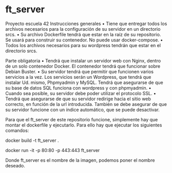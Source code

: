 # ft_server

Proyecto escuela 42
Instrucciones generales
 • Tiene que entregar todos los archivos necesarios para la configuración de su servidor en un directorio srcs. 
 • Su archivo Dockerfile tendrá que estar en la raíz de su repositorio. Se usará para construir su contenedor. No puede usar docker-compose.
 • Todos los archivos necesarios para su wordpress tendrán que estar en el directorio srcs. 

Parte obligatoria 
• Tendrá que instalar un servidor web con Nginx, dentro de un solo contenedor Docker. El contenedor tendrá que funcionar sobre Debian Buster. 
• Su servidor tendrá que permitir que funcionen varios servicios a la vez. Los servicios serán un Wordpress, que tendrá que instalar Ud. mismo, 
  Phpmyadmin y MySQL. Tendrá que asegurarse de que su base de datos SQL funciona con wordpress y con phpmyadmin.
• Cuando sea posible, su servidor debe poder utilizar el protocolo SSL. 
• Tendrá que asegurarse de que su servidor redirige hacia el sitio web correcto, en función de la url introducida. También se debe asegurar de 
  que su servidor funcione con un índice automático, que se puede desactivar.
  
Para que el ft_server de este repositorio funcione, simplemente hay que montar el dockerfile y ejecutarlo. Para ello hay que ejecutar los siguientes comandos:

  docker build -t ft_server .

  docker run -it -p 80:80 -p 443:443 ft_server

Donde ft_server es el nombre de la imagen, podemos poner el nombre deseado.
